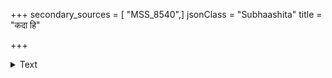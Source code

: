 +++
secondary_sources = [ "MSS_8540",]
jsonClass = "Subhaashita"
title = "कदा हि"

+++

<details><summary>Text</summary>

कदा हि मूर्खो वचनेषु भीतः खलो न कुत्रापि छलेष्वदक्षः।  
अन्धेन काचिद् युवती हि दृष्टा कस्यात्र कामेषु भवेच्च लज्जा॥
</details>
